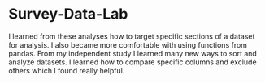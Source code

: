 # Survey-Data-Lab
I learned from these analyses how to target specific sections of a dataset for analysis. I also became more comfortable with using functions from pandas. From my independent study I learned many new ways to sort and analyze datasets. I learned how to compare specific columns and exclude others which I found really helpful. 
